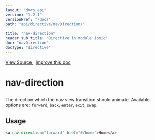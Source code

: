 ```yaml
---
layout: "docs_api"
version: "1.2.1"
versionHref: "/docs"
path: "api/directive/navDirection/"

title: "nav-direction"
header_sub_title: "Directive in module ionic"
doc: "navDirection"
docType: "directive"
---
```


<div class="improve-docs">
<a href='http://github.com/driftyco/ionic/tree/master/js/angular/directive/navDirection.js#L1'>
View Source
</a>
&nbsp;
<a href='http://github.com/driftyco/ionic/edit/master/js/angular/directive/navDirection.js#L1'>
Improve this doc
</a>
</div>




<h1 class="api-title">

nav-direction



</h1>





The direction which the nav view transition should animate. Available options
are: `forward`, `back`, `enter`, `exit`, `swap`.









<h2 id="usage">Usage</h2>

```html
<a nav-direction="forward" href="#/home">Home</a>
```









